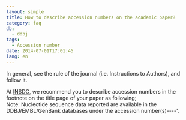 ```yaml
---
layout: simple
title: How to describe accession numbers on the academic paper?
category: faq
db:
  - ddbj
tags: 
  - Accession number
date: 2014-07-01T17:01:45
lang: en
---
```


In general, see the rule of the journal (i.e. Instructions to Authors), and follow it. 

At [INSDC](/about/insdc-e.html), we recommend you to describe accession numbers in the footnote on the title page of your paper as following;    
Note: Nucleotide sequence data reported are available in the DDBJ/EMBL/GenBank databases under the accession number(s)----'.
